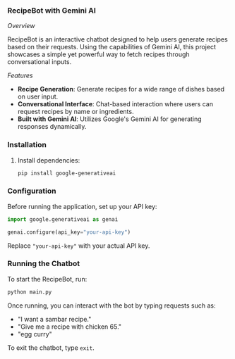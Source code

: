 ### RecipeBot with Gemini AI

_Overview_

RecipeBot is an interactive chatbot designed to help users generate recipes based on their requests. Using the capabilities of Gemini AI, this project showcases a simple yet powerful way to fetch recipes through conversational inputs.

_Features_

- **Recipe Generation**: Generate recipes for a wide range of dishes based on user input.
- **Conversational Interface**: Chat-based interaction where users can request recipes by name or ingredients.
- **Built with Gemini AI**: Utilizes Google's Gemini AI for generating responses dynamically.

### Installation


1. Install dependencies:
   ```bash
   pip install google-generativeai
   ```

### Configuration

Before running the application, set up your API key:

```python
import google.generativeai as genai

genai.configure(api_key="your-api-key")
```

Replace `"your-api-key"` with your actual API key.

### Running the Chatbot

To start the RecipeBot, run:

```bash
python main.py
```

Once running, you can interact with the bot by typing requests such as:

- "I want a sambar recipe."
- "Give me a recipe with chicken 65."
- "egg curry"

To exit the chatbot, type `exit`.
